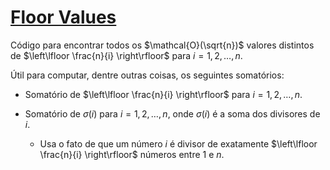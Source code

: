 # [Floor Values](floor_values.cpp)

Código para encontrar todos os $\mathcal{O}(\sqrt{n})$ valores distintos de $\left\lfloor \frac{n}{i} \right\rfloor$ para $i = 1, 2, \ldots, n$.

Útil para computar, dentre outras coisas, os seguintes somatórios:

- Somatório de $\left\lfloor \frac{n}{i} \right\rfloor$ para $i = 1, 2, \ldots, n$.

- Somatório de $\sigma(i)$ para $i = 1, 2, \ldots, n$, onde $\sigma(i)$ é a soma dos divisores de $i$.
    - Usa o fato de que um número $i$ é divisor de exatamente $\left\lfloor \frac{n}{i} \right\rfloor$ números entre $1$ e $n$.